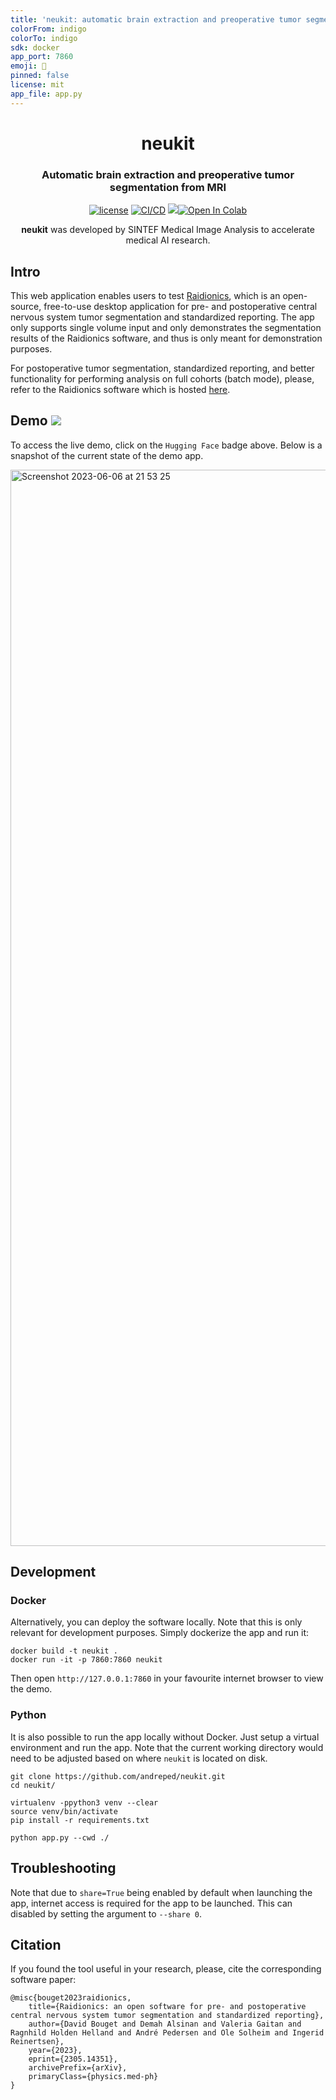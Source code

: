 ```yaml
---
title: 'neukit: automatic brain extraction and preoperative tumor segmentation from MRI'
colorFrom: indigo
colorTo: indigo
sdk: docker
app_port: 7860
emoji: 🧠
pinned: false
license: mit
app_file: app.py
---
```


<div align="center">
<h1 align="center">neukit</h1>
<h3 align="center">Automatic brain extraction and preoperative tumor segmentation from MRI</h3>

[![license](https://img.shields.io/github/license/DAVFoundation/captain-n3m0.svg?style=flat-square)](https://github.com/DAVFoundation/captain-n3m0/blob/master/LICENSE)
[![CI/CD](https://github.com/andreped/neukit/actions/workflows/deploy.yml/badge.svg)](https://github.com/andreped/neukit/actions/workflows/deploy.yml)
<a target="_blank" href="https://huggingface.co/spaces/andreped/neukit"><img src="https://img.shields.io/badge/🤗%20Hugging%20Face-Spaces-yellow.svg"></a><a href="https://colab.research.google.com/gist/andreped/8b8105bfaa80849b0bf64c33f14a411a/neukit-demo-example.ipynb" target="_parent"><img src="https://colab.research.google.com/assets/colab-badge.svg" alt="Open In Colab"/></a>

**neukit** was developed by SINTEF Medical Image Analysis to accelerate medical AI research.

</div>

## Intro

This web application enables users to test [Raidionics](https://raidionics.github.io/), which is an open-source, free-to-use desktop application for pre- and postoperative central nervous system tumor segmentation and standardized reporting. The app only supports single volume input and only demonstrates the segmentation results of the Raidionics software, and thus is only meant for demonstration purposes.

For postoperative tumor segmentation, standardized reporting, and better functionality for performing analysis on full cohorts (batch mode), please, refer to the Raidionics software which is hosted [here](https://github.com/raidionics/Raidionics).

## Demo <a target="_blank" href="https://huggingface.co/spaces/andreped/neukit"><img src="https://img.shields.io/badge/🤗%20Hugging%20Face-Spaces-yellow.svg"></a>

To access the live demo, click on the `Hugging Face` badge above. Below is a snapshot of the current state of the demo app.

<img width="1722" alt="Screenshot 2023-06-06 at 21 53 25" src="https://github.com/andreped/neukit/assets/29090665/e67f35c2-482b-409c-b1a9-bc987fbb5c6a">

## Development

### Docker

Alternatively, you can deploy the software locally. Note that this is only relevant for development purposes. Simply dockerize the app and run it:

```
docker build -t neukit .
docker run -it -p 7860:7860 neukit
```

Then open `http://127.0.0.1:7860` in your favourite internet browser to view the demo.

### Python

It is also possible to run the app locally without Docker. Just setup a virtual environment and run the app.
Note that the current working directory would need to be adjusted based on where `neukit` is located on disk.

```
git clone https://github.com/andreped/neukit.git
cd neukit/

virtualenv -ppython3 venv --clear
source venv/bin/activate
pip install -r requirements.txt

python app.py --cwd ./
```

## Troubleshooting

Note that due to `share=True` being enabled by default when launching the app,
internet access is required for the app to be launched. This can disabled by setting
the argument to `--share 0`.

## Citation

If you found the tool useful in your research, please, cite the corresponding software paper:

```
@misc{bouget2023raidionics,
    title={Raidionics: an open software for pre- and postoperative central nervous system tumor segmentation and standardized reporting}, 
    author={David Bouget and Demah Alsinan and Valeria Gaitan and Ragnhild Holden Helland and André Pedersen and Ole Solheim and Ingerid Reinertsen},
    year={2023},
    eprint={2305.14351},
    archivePrefix={arXiv},
    primaryClass={physics.med-ph}
}
```
